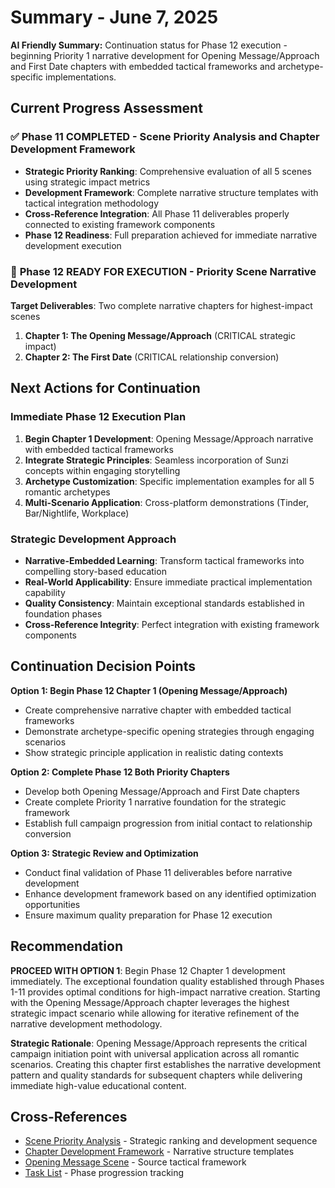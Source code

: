 # Summary - June 7, 2025

**AI Friendly Summary:** Continuation status for Phase 12 execution - beginning Priority 1 narrative development for Opening Message/Approach and First Date chapters with embedded tactical frameworks and archetype-specific implementations.

## Current Progress Assessment

### ✅ **Phase 11 COMPLETED** - Scene Priority Analysis and Chapter Development Framework
- **Strategic Priority Ranking**: Comprehensive evaluation of all 5 scenes using strategic impact metrics
- **Development Framework**: Complete narrative structure templates with tactical integration methodology
- **Cross-Reference Integration**: All Phase 11 deliverables properly connected to existing framework components
- **Phase 12 Readiness**: Full preparation achieved for immediate narrative development execution

### 🎯 **Phase 12 READY FOR EXECUTION** - Priority Scene Narrative Development

**Target Deliverables**: Two complete narrative chapters for highest-impact scenes
1. **Chapter 1: The Opening Message/Approach** (CRITICAL strategic impact)
2. **Chapter 2: The First Date** (CRITICAL relationship conversion)

## Next Actions for Continuation

### Immediate Phase 12 Execution Plan
1. **Begin Chapter 1 Development**: Opening Message/Approach narrative with embedded tactical frameworks
2. **Integrate Strategic Principles**: Seamless incorporation of Sunzi concepts within engaging storytelling
3. **Archetype Customization**: Specific implementation examples for all 5 romantic archetypes
4. **Multi-Scenario Application**: Cross-platform demonstrations (Tinder, Bar/Nightlife, Workplace)

### Strategic Development Approach
- **Narrative-Embedded Learning**: Transform tactical frameworks into compelling story-based education
- **Real-World Applicability**: Ensure immediate practical implementation capability
- **Quality Consistency**: Maintain exceptional standards established in foundation phases
- **Cross-Reference Integrity**: Perfect integration with existing framework components

## Continuation Decision Points

**Option 1: Begin Phase 12 Chapter 1 (Opening Message/Approach)**
- Create comprehensive narrative chapter with embedded tactical frameworks
- Demonstrate archetype-specific opening strategies through engaging scenarios
- Show strategic principle application in realistic dating contexts

**Option 2: Complete Phase 12 Both Priority Chapters**
- Develop both Opening Message/Approach and First Date chapters
- Create complete Priority 1 narrative foundation for the strategic framework
- Establish full campaign progression from initial contact to relationship conversion

**Option 3: Strategic Review and Optimization**
- Conduct final validation of Phase 11 deliverables before narrative development
- Enhance development framework based on any identified optimization opportunities
- Ensure maximum quality preparation for Phase 12 execution

## Recommendation

**PROCEED WITH OPTION 1**: Begin Phase 12 Chapter 1 development immediately. The exceptional foundation quality established through Phases 1-11 provides optimal conditions for high-impact narrative creation. Starting with the Opening Message/Approach chapter leverages the highest strategic impact scenario while allowing for iterative refinement of the narrative development methodology.

**Strategic Rationale**: Opening Message/Approach represents the critical campaign initiation point with universal application across all romantic scenarios. Creating this chapter first establishes the narrative development pattern and quality standards for subsequent chapters while delivering immediate high-value educational content.

## Cross-References
- [Scene Priority Analysis](../planning/phase11-scene-priority-analysis.md) - Strategic ranking and development sequence
- [Chapter Development Framework](../chapters/development-framework.md) - Narrative structure templates
- [Opening Message Scene](../scenes/opening-message-approach.md) - Source tactical framework
- [Task List](../tasklist.md) - Phase progression tracking
